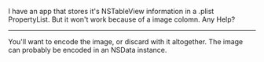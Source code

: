 I have an app that stores it's NSTableView information in a .plist PropertyList. But it won't work because of a image colomn. Any Help?

----

You'll want to encode the image, or discard with it altogether. The image can probably be encoded in an NSData instance.
